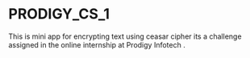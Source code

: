 # PRODIGY_CS_1

This is mini app for encrypting text using ceasar cipher its a challenge assigned in the online internship at Prodigy Infotech .
